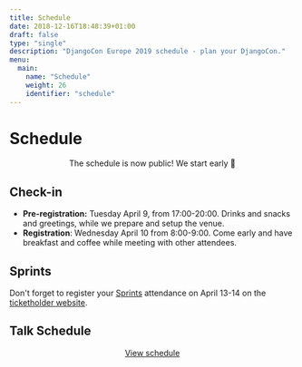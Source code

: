 ```yaml
---
title: Schedule
date: 2018-12-16T18:48:39+01:00
draft: false
type: "single"
description: "DjangoCon Europe 2019 schedule - plan your DjangoCon."
menu:
  main:
    name: "Schedule"
    weight: 26
    identifier: "schedule"
---
```


# Schedule

<center>The schedule is now public! We start early 🌅</center>

## Check-in

* **Pre-registration:** Tuesday April 9, from 17:00-20:00. Drinks and snacks and greetings, while we prepare and setup the venue.
* **Registration**: Wednesday April 10 from 8:00-9:00. Come early and have breakfast and coffee while meeting with other attendees.

## Sprints

Don't forget to register your [Sprints](/sprints/) attendance on April 13-14 on the [ticketholder website](https://members.2019.djangocon.eu/).

## Talk Schedule

<center><a href="https://members.2019.djangocon.eu/conference/schedule/" class="button button-red">View schedule</a></center>
